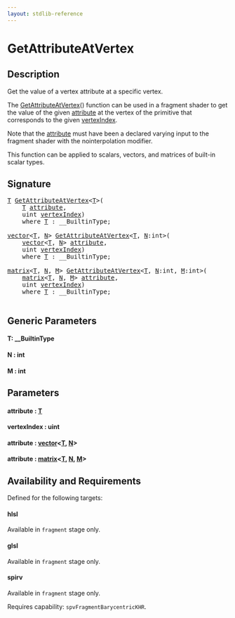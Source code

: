 ```yaml
---
layout: stdlib-reference
---
```


# GetAttributeAtVertex

## Description

Get the value of a vertex attribute at a specific vertex.

The <span class='code'><a href="getattributeatvertex-03ce.html">GetAttributeAtVertex</a>()</span> function can be used in a fragment shader
to get the value of the given <span class='code'><a href="getattributeatvertex-03ce.html#decl-attribute" class="code_param">attribute</a></span> at the vertex of the primitive
that corresponds to the given <span class='code'><a href="getattributeatvertex-03ce.html#decl-vertexIndex" class="code_param">vertexIndex</a></span>.

Note that the <span class='code'><a href="getattributeatvertex-03ce.html#decl-attribute" class="code_param">attribute</a></span> must have been a declared varying input to
the fragment shader with the <span class='code'>nointerpolation</span> modifier.

This function can be applied to scalars, vectors, and matrices of
built-in scalar types.




## Signature 

<pre>
<a href="getattributeatvertex-03ce.html#typeparam-T" class="code_type">T</a> <a href="getattributeatvertex-03ce.html">GetAttributeAtVertex</a>&lt;<a href="getattributeatvertex-03ce.html#typeparam-T" class="code_type">T</a>&gt;(
    <a href="getattributeatvertex-03ce.html#typeparam-T" class="code_type">T</a> <a href="getattributeatvertex-03ce.html#decl-attribute" class="code_param">attribute</a>,
    <span class="code_keyword">uint</span> <a href="getattributeatvertex-03ce.html#decl-vertexIndex" class="code_param">vertexIndex</a>)
    <span class='code_keyword'>where</span> <a href="getattributeatvertex-03ce.html#typeparam-T" class="code_type">T</a> : __BuiltinType;

<a href="../types/vector/index.html" class="code_type">vector</a>&lt;<a href="getattributeatvertex-03ce.html#typeparam-T" class="code_type">T</a>, <a href="getattributeatvertex-03ce.html#decl-N" class="code_var">N</a>&gt; <a href="getattributeatvertex-03ce.html">GetAttributeAtVertex</a>&lt;<a href="getattributeatvertex-03ce.html#typeparam-T" class="code_type">T</a>, <a href="getattributeatvertex-03ce.html#decl-N" class="code_var">N</a>:<span class="code_keyword">int</span>&gt;(
    <a href="../types/vector/index.html" class="code_type">vector</a>&lt;<a href="getattributeatvertex-03ce.html#typeparam-T" class="code_type">T</a>, <a href="getattributeatvertex-03ce.html#decl-N" class="code_var">N</a>&gt; <a href="getattributeatvertex-03ce.html#decl-attribute" class="code_param">attribute</a>,
    <span class="code_keyword">uint</span> <a href="getattributeatvertex-03ce.html#decl-vertexIndex" class="code_param">vertexIndex</a>)
    <span class='code_keyword'>where</span> <a href="getattributeatvertex-03ce.html#typeparam-T" class="code_type">T</a> : __BuiltinType;

<a href="../types/matrix/index.html" class="code_type">matrix</a>&lt;<a href="getattributeatvertex-03ce.html#typeparam-T" class="code_type">T</a>, <a href="getattributeatvertex-03ce.html#decl-N" class="code_var">N</a>, <a href="getattributeatvertex-03ce.html#decl-M" class="code_var">M</a>&gt; <a href="getattributeatvertex-03ce.html">GetAttributeAtVertex</a>&lt;<a href="getattributeatvertex-03ce.html#typeparam-T" class="code_type">T</a>, <a href="getattributeatvertex-03ce.html#decl-N" class="code_var">N</a>:<span class="code_keyword">int</span>, <a href="getattributeatvertex-03ce.html#decl-M" class="code_var">M</a>:<span class="code_keyword">int</span>&gt;(
    <a href="../types/matrix/index.html" class="code_type">matrix</a>&lt;<a href="getattributeatvertex-03ce.html#typeparam-T" class="code_type">T</a>, <a href="getattributeatvertex-03ce.html#decl-N" class="code_var">N</a>, <a href="getattributeatvertex-03ce.html#decl-M" class="code_var">M</a>&gt; <a href="getattributeatvertex-03ce.html#decl-attribute" class="code_param">attribute</a>,
    <span class="code_keyword">uint</span> <a href="getattributeatvertex-03ce.html#decl-vertexIndex" class="code_param">vertexIndex</a>)
    <span class='code_keyword'>where</span> <a href="getattributeatvertex-03ce.html#typeparam-T" class="code_type">T</a> : __BuiltinType;

</pre>

## Generic Parameters

####  <a id="typeparam-T"></a>T: \_\_BuiltinType
####  <a id="decl-N"></a>N  : int
####  <a id="decl-M"></a>M  : int

## Parameters

####  <a id="decl-attribute"></a>attribute  : [T](getattributeatvertex-03ce.html#typeparam-T)
####  <a id="decl-vertexIndex"></a>vertexIndex  : uint
####  <a id="decl-attribute"></a>attribute  : [vector](../types/vector/index.html)\<[T](../types/vector/index.html#typeparam-T), [N](../types/vector/index.html#decl-N)\>
####  <a id="decl-attribute"></a>attribute  : [matrix](../types/matrix/index.html)\<[T](../types/matrix/t-0.html), [N](../types/matrix/index.html#decl-N), [M](../types/matrix/index.html#decl-M)\>

## Availability and Requirements

Defined for the following targets:

#### hlsl
Available in `fragment` stage only.

#### glsl
Available in `fragment` stage only.

#### spirv
Available in `fragment` stage only.

Requires capability: `spvFragmentBarycentricKHR`.


